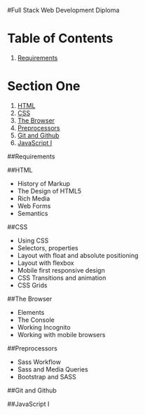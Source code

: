 #Full Stack Web Development Diploma

# Table of Contents
1. [Requirements](#requirements)

# Section One
1. [HTML](#html)
2. [CSS](#css)
3. [The Browser](#the-browser)
3. [Preprocessors](#preprocessors)
3. [Git and Github](#git-and-github)
3. [JavaScript I](#javascript-i)

##Requirements


##HTML
- History of Markup
- The Design of HTML5
- Rich Media
- Web Forms
- Semantics

##CSS
- Using CSS
- Selectors, properties
- Layout with float and absolute positioning
- Layout with flexbox
- Mobile first responsive design
- CSS Transitions and animation
- CSS Grids

##The Browser
- Elements
- The Console
- Working Incognito
- Working with mobile browsers

##Preprocessors
- Sass Workflow
- Sass and Media Queries
- Bootstrap and SASS

##Git and Github

##JavaScript I
